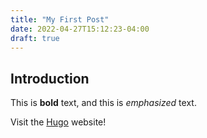 ```yaml
---
title: "My First Post"
date: 2022-04-27T15:12:23-04:00
draft: true
---
```


## Introduction

This is **bold** text, and this is *emphasized* text.

Visit the [Hugo](https://gohugo.io) website!